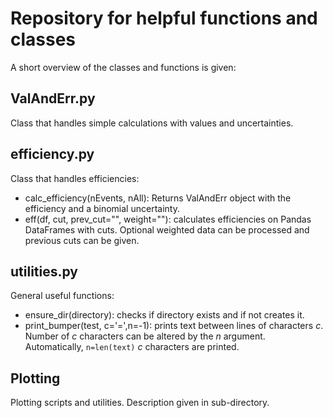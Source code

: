 # Repository for helpful functions and classes

A short overview of the classes and functions is given:

## ValAndErr.py

Class that handles simple calculations with values and uncertainties.

## efficiency.py 

Class that handles efficiencies:
  * calc_efficiency(nEvents, nAll): Returns ValAndErr object with the efficiency and a binomial uncertainty.
  * eff(df, cut, prev_cut="", weight=""): calculates efficiencies on Pandas DataFrames with cuts. Optional weighted data can be processed and previous cuts can be given.

## utilities.py

General useful functions:
  * ensure_dir(directory): checks if directory exists and if not creates it.
  * print_bumper(test, c='=',n=-1): prints text between lines of characters _c_. Number of _c_ characters can be altered by the _n_ argument. Automatically, `n=len(text)` _c_ characters are printed.

## Plotting

Plotting scripts and utilities. Description given in sub-directory.